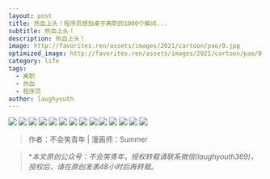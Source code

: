 ```yaml
---
layout: post
title: 热血上头！程序员想拍桌子离职的1000个瞬间...
subtitle: 热血上头！
description: 热血上头！
image: http://favorites.ren/assets/images/2021/cartoon/pao/0.jpg
optimized_image: http://favorites.ren/assets/images/2021/cartoon/pao/0.jpg
category: life
tags:
  - 离职
  - 热血
  - 程序员
author: laughyouth
---
```



![](http://favorites.ren/assets/images/2021/cartoon/pao/640.jpg)
![](http://favorites.ren/assets/images/2021/cartoon/pao/640-1.jpg)
![](http://favorites.ren/assets/images/2021/cartoon/pao/640-2.jpg)
![](http://favorites.ren/assets/images/2021/cartoon/pao/640-3.jpg)
![](http://favorites.ren/assets/images/2021/cartoon/pao/640-4.jpg)
![](http://favorites.ren/assets/images/2021/cartoon/pao/640-5.jpg)
![](http://favorites.ren/assets/images/2021/cartoon/pao/640-6.jpg)
![](http://favorites.ren/assets/images/2021/cartoon/pao/640-7.jpg)
![](http://favorites.ren/assets/images/2021/cartoon/pao/640-8.jpg)
![](http://favorites.ren/assets/images/2021/cartoon/pao/640-9.jpg)
![](http://favorites.ren/assets/images/2021/cartoon/pao/640-10.jpg)
![](http://favorites.ren/assets/images/2021/cartoon/pao/640-11.jpg)
![](http://favorites.ren/assets/images/2021/cartoon/pao/640-12.jpg)
![](http://favorites.ren/assets/images/2021/cartoon/pao/640-13.jpg)





>作者：不会笑青年 | 漫画师：Summer

>**本文原创公众号：不会笑青年，授权转载请联系微信(laughyouth369)，授权后，请在原创发表48小时后再转载。*